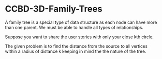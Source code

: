 # CCBD-3D-Family-Trees
A family tree is a special type of data structure as each node can have more than one parent. We must be 
able to handle all types of relationships.

Suppose you want to share the user stories with only your close kth circle.

The given problem is to find the distance from the source to all vertices within a radius of distance k
keeping in mind the the nature of the tree.



